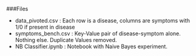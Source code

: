 ###Files
- data_pivoted.csv : Each row is a disease, columns are symptoms with 1/0 if present in disease
- symptoms_bench.csv : Key-Value pair of disease-symptom alone. Nothing else. Duplicate Values removed.
- NB Classifier.ipynb : Notebook with Naive Bayes experiment. 
